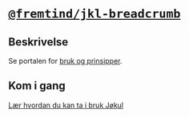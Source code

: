 # [`@fremtind/jkl-breadcrumb`](https://jokul.fremtind.no/komponenter/breadcrumb)

## Beskrivelse

Se portalen for [bruk og prinsipper](https://jokul.fremtind.no/komponenter/breadcrumb).

## Kom i gang

[Lær hvordan du kan ta i bruk Jøkul](https://jokul.fremtind.no/developer/getting-started/)
